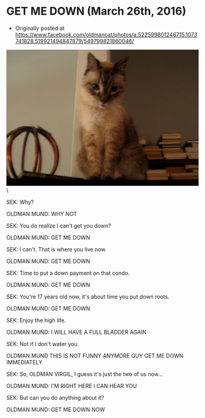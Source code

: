 # GET ME DOWN (March 26th, 2016)

 * Originally posted at https://www.facebook.com/oldmancat/photos/a.522599801246715.1073741828.519921494847879/549799821860046/

![OLDMAN CAT](images/12803102_549799821860046_6398859915825452212_n.jpg)\ 

SEK: Why?

OLDMAN MUND: WHY NOT

SEK: You do realize I can't get you down?

OLDMAN MUND: GET ME DOWN

SEK: I can't. That is where you live now.

OLDMAN MUND: GET ME DOWN

SEK: Time to put a down payment on that condo.

OLDMAN MUND: GET ME DOWN

SEK: You're 17 years old now, it's about time you put down roots.

OLDMAN MUND: GET ME DOWN

SEK: Enjoy the high life.

OLDMAN MUND: I WILL HAVE A FULL BLADDER AGAIN

SEK: Not if I don't water you.

OLDMAN MUND THIS IS NOT FUNNY ANYMORE GUY GET ME DOWN IMMEDIATELY

SEK: So, OLDMAN VIRGIL, I guess it's just the two of us now...

OLDMAN MUND: I'M RIGHT HERE I CAN HEAR YOU

SEK: But can you do anything about it?

OLDMAN MUND: GET ME DOWN NOW


